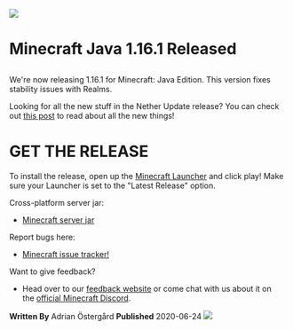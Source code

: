 ![](https://www.minecraft.net/content/dam/games/minecraft/screenshots/Minecraft-1-16-1-header.png)
# Minecraft Java 1.16.1 Released
## 

We're now releasing 1.16.1 for Minecraft: Java Edition. This version fixes stability issues with Realms.

Looking for all the new stuff in the Nether Update release? You can check out [this post](https://www.minecraft.net/en-us/article/nether-update-java) to read about all the new things!

# GET THE RELEASE

​To install the release, open up the [Minecraft Launcher](https://www.minecraft.net/download) and click play! Make sure your Launcher is set to the "Latest Release" option.

Cross-platform server jar:

- [Minecraft server jar](https://launcher.mojang.com/v1/objects/a412fd69db1f81db3f511c1463fd304675244077/server.jar)

Report bugs here:

- [Minecraft issue tracker!](https://bugs.mojang.com/projects/MC/summary)

Want to give feedback?

- Head over to our [feedback website](https://feedback.minecraft.net/) or come chat with us about it on the [official Minecraft Discord](https://discord.gg/Minecraft).

**Written By**
Adrian Östergård
**Published**
2020-06-24
![](https://www.minecraft.net/content/dam/archive/47546af0dc1b3d456e04447c5f34c52c-NewAdrian.png)
